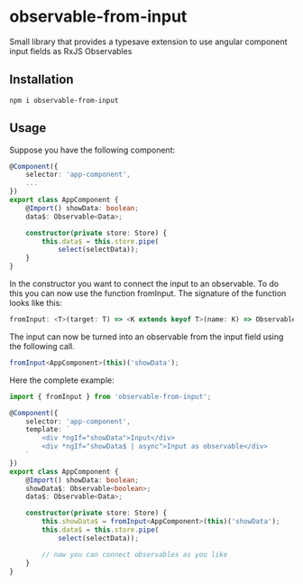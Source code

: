 # observable-from-input

Small library that provides a typesave extension to use angular component input fields as RxJS Observables

## Installation

```npm
npm i observable-from-input
```

## Usage

Suppose you have the following component:

```typescript
@Component({
    selector: 'app-component',
    ...
})
export class AppComponent {
    @Import() showData: boolean;
    data$: Observable<Data>;

    constructor(private store: Store) {
        this.data$ = this.store.pipe(
            select(selectData));
    }
}
```

In the constructor you want to connect the input to an observable.
To do this you can now use the function fromInput.
The signature of the function looks like this:

```typescript
fromInput: <T>(target: T) => <K extends keyof T>(name: K) => Observable<T[K]>
```

The input can now be turned into an observable from the input field using the following call.

```typescript
fromInput<AppComponent>(this)('showData');
```

Here the complete example:

```typescript
import { fromInput } from 'observable-from-input';

@Component({
    selector: 'app-component',
    template: `
        <div *ngIf="showData">Input</div>
        <div *ngIf="showData$ | async">Input as observable</div>
    `
})
export class AppComponent {
    @Import() showData: boolean;
    showData$: Observable<boolean>;
    data$: Observable<Data>;

    constructor(private store: Store) {
        this.showData$ = fromInput<AppComponent>(this)('showData');
        this.data$ = this.store.pipe(
            select(selectData));

        // now you can connect observables as you like
    }
}
```
